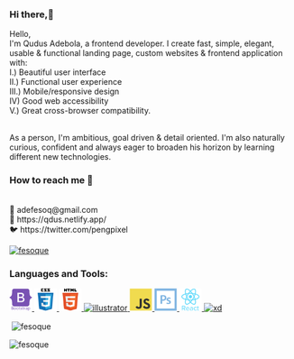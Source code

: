 ### Hi there,👋
Hello,<br/>
I'm Qudus Adebola, a frontend developer. I create fast, simple, elegant, usable & functional landing page, custom websites & frontend application with:<br/>
I.) Beautiful user interface<br/>
II.) Functional user experience<br/>
III.) Mobile/responsive design<br/>
IV) Good web accessibility<br/>
V.) Great cross-browser compatibility.<br/><br/>

As a person, I'm ambitious, goal driven & detail oriented. I'm also naturally curious, confident and always eager to broaden his horizon by learning different new technologies.
<br/>

### How to reach me 👀
<br/>
 📧  adefesoq@gmail.com
<br/>
 🔗  https://qdus.netlify.app/
<br/>
 🐦  https://twitter.com/pengpixel
 
<p align="left"> <a href="https://github.com/ryo-ma/github-profile-trophy"><img src="https://github-profile-trophy.vercel.app/?username=fesoque" alt="fesoque" /></a> </p>

<h3 align="left">Languages and Tools:</h3>
<p align="left"> <a href="https://getbootstrap.com" target="_blank"> <img src="https://raw.githubusercontent.com/devicons/devicon/master/icons/bootstrap/bootstrap-plain-wordmark.svg" alt="bootstrap" width="40" height="40"/> </a> <a href="https://www.w3schools.com/css/" target="_blank"> <img src="https://raw.githubusercontent.com/devicons/devicon/master/icons/css3/css3-original-wordmark.svg" alt="css3" width="40" height="40"/> </a> <a href="https://www.w3.org/html/" target="_blank"> <img src="https://raw.githubusercontent.com/devicons/devicon/master/icons/html5/html5-original-wordmark.svg" alt="html5" width="40" height="40"/> </a> <a href="https://www.adobe.com/in/products/illustrator.html" target="_blank"> <img src="https://www.vectorlogo.zone/logos/adobe_illustrator/adobe_illustrator-icon.svg" alt="illustrator" width="40" height="40"/> </a> <a href="https://developer.mozilla.org/en-US/docs/Web/JavaScript" target="_blank"> <img src="https://raw.githubusercontent.com/devicons/devicon/master/icons/javascript/javascript-original.svg" alt="javascript" width="40" height="40"/> </a> <a href="https://www.photoshop.com/en" target="_blank"> <img src="https://raw.githubusercontent.com/devicons/devicon/master/icons/photoshop/photoshop-line.svg" alt="photoshop" width="40" height="40"/> </a> <a href="https://reactjs.org/" target="_blank"> <img src="https://raw.githubusercontent.com/devicons/devicon/master/icons/react/react-original-wordmark.svg" alt="react" width="40" height="40"/> </a> <a href="https://www.adobe.com/products/xd.html" target="_blank"> <img src="https://cdn.worldvectorlogo.com/logos/adobe-xd.svg" alt="xd" width="40" height="40"/> </a> </p>

<p>&nbsp;<img align="center" src="https://github-readme-stats.vercel.app/api?username=fesoque&show_icons=true&locale=en" alt="fesoque" /></p>

<p><img align="center" src="https://github-readme-streak-stats.herokuapp.com/?user=fesoque&" alt="fesoque" /></p>
